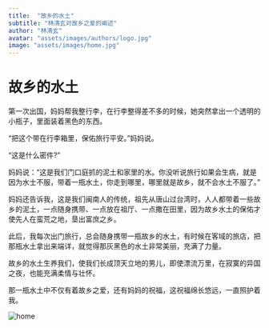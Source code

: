 ```yaml
---
title:  "故乡的水土"
subtitle: "林清玄对故乡之爱的阐述"
author: "林清玄"
avatar: "assets/images/authors/logo.jpg"
image: "assets/images/home.jpg"
---
```


# 故乡的水土

第一次出国，妈妈帮我整行李，在行李整得差不多的时候，她突然拿出一个透明的小瓶子，里面装着黑色的东西。

“把这个带在行李箱里，保佑旅行平安。”妈妈说。

“这是什么密件?”

妈妈说：“这是我们门口庭抓的泥土和家里的水。你没听说旅行如果会生病，就是因为水士不服，带着一瓶水土，你走到哪里，哪里就是故乡，就不会水土不服了。”

妈妈还告诉我，这是我们闽南人的传统，祖先从唐山过台湾时，人人都带着一些故乡的泥土，一点随身携带、一点放在祖厅、一点撒在田里，因为故乡水土的保佑才使先人在蛮荒之地，垦出富庶之乡。

此后，我每次出门旅行，总会随身携带一瓶故乡的水土，有时候在客域的旅店，把那瓶水土拿出来端详，就觉得那灰黑色的水土非常美丽，充满了力量。

故乡的水土生养我们，使我们长成顶天立地的男儿，即使漂流万里，在寂寞的异国之夜，也能充满柔情与壮怀。

那一瓶水土中不仅有着故乡之爱，还有妈妈的祝福，这祝福绵长悠远，一直照护着我。

![home](https://media4.giphy.com/media/uJiVG9uTwtq6tRqLLR/100.webp?cid=ecf05e47svsfgqm77nlsly6nx80b5l441uue0ngf15yhh3ad&rid=100.webp&ct=g)
